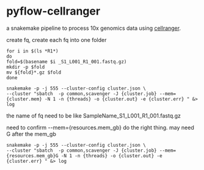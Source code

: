 # pyflow-cellranger
a snakemake pipeline to process 10x genomics data using [cellranger](https://support.10xgenomics.com/single-cell-gene-expression/software/pipelines/latest/what-is-cell-ranger).

create fq, create each fq into one folder

```
for i in $(ls *R1*)
do
fold=$(basename $i _S1_L001_R1_001.fastq.gz)
mkdir -p $fold
mv ${fold}*.gz $fold
done
```

```
snakemake -p -j 555 --cluster-config cluster.json \
--cluster "sbatch  -p common,scavenger -J {cluster.job} --mem={cluster.mem} -N 1 -n {threads} -o {cluster.out} -e {cluster.err} " &> log 
```
the name of fq need to be like  SampleName_S1_L001_R1_001.fastq.gz

need to confirm --mem={resources.mem_gb} do the right thing. may need G after the mem_gb

```
snakemake -p -j 555 --cluster-config cluster.json \
--cluster "sbatch  -p common,scavenger -J {cluster.job} --mem={resources.mem_gb}G -N 1 -n {threads} -o {cluster.out} -e {cluster.err} " &> log 
```


